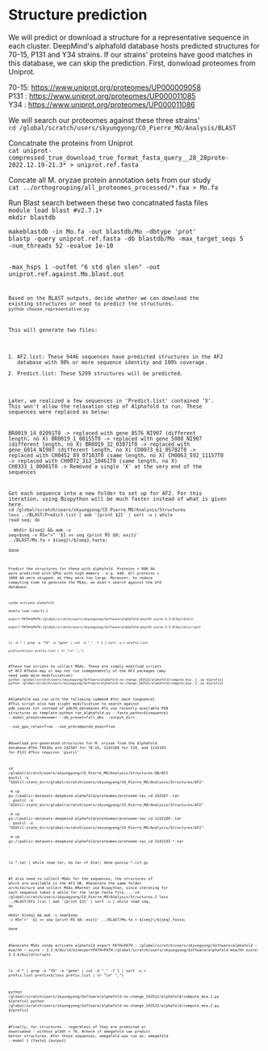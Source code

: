# Structure prediction

We will predict or download a structure for a representative sequence in each cluster. DeepMind's alphafold database hosts predicted structures for 70-15, P131 and Y34 strains. If our strains' proteins have good matches in this database, we can skip the prediction. First, donwload proteomes from Uniprot.  

70-15: https://www.uniprot.org/proteomes/UP000009058  
P131 : https://www.uniprot.org/proteomes/UP000011085  
Y34  : https://www.uniprot.org/proteomes/UP000011086  

We will search our proteomes against these three strains'  
`cd /global/scratch/users/skyungyong/CO_Pierre_MO/Analysis/BLAST`  

Concatnate the proteins from Uniprot  
`cat uniprot-compressed_true_download_true_format_fasta_query__28_28prote-2022.12.19-21.3* > uniprot.ref.fasta`  

Concate all M. oryzae protein annotation sets from our study  
`cat ../orthogrouping/all_proteomes_processed/*.faa > Mo.fa`  

Run Blast search between these two concatnated fasta files  
`module load blast #v2.7.1+`  
`mkdir blastdb`  

`makeblastdb -in Mo.fa -out blastdb/Mo -dbtype 'prot'`  
<code>blastp -query uniprot.ref.fasta -db blastdb/Mo -max_target_seqs 5 -num_threads 52 -evalue 1e-10 <br />  
       -max_hsps 1 -outfmt "6 std qlen slen" -out uniprot.ref.against.Mo.blast.out<code />

Based on the BLAST outputs, decide whether we can download the existing structures or need to predict the structures. 
`python choose_representative.py`       

This will generate two files:  
1) AF2.list: These 9446 sequences have predicted structures in the AF2 database with 98% or more sequence identity and 100% coverage.
2) Predict.list: These 5299 structures will be predicted.

Later, we realized a few sequences in 'Predict.list' contained 'X'. This won't allow the relaxation step of Alphafold to run. These sequences were replaced as below:

BR0019_14_02091T0  -> replaced with gene_8576_NI907 (different length, no X)
BR0019_1_00155T0   -> replaced with gene_5088_NI907 (different length, no X)
BR0019_32_03871T0  -> replaced with gene_6814_NI907 (different length, no X)
CD0073_61_05782T0  -> replaced with CH0452_89_07103T0 (same length, no X)
CH0063_592_11157T0 -> replaced with CH0072_312_10461T0 (same length, no X)
CH0333_1_00001T0   -> Removed a single 'X' at the very end of the sequences
       
Get each sequence into a new folder to set up for AF2. For this iteration, using Biopython will be much faster instead of what is given here.
`cd /global/scratch/users/skyungyong/CO_Pierre_MO/Analysis/Structures`
<code>less ../BLAST/Predict.list | awk '{print $2}' | sort -u | while read seq; do \
&emsp;&emsp;mkdir ${seq} && awk -v seq=$seq -v RS=">" '$1 == seq {print RS $0; exit}' ../BLAST/Mo.fa > ${seq}\/${seq}\.fasta; \
done<code />  

Predict the structures for these with alphafold. Proteins > 800 AA were predicted with GPUs with high memory - e.g. A40. All proteins > 1000 AA were skipped, as they were too large. Moreover, to reduce computing time to generate the MSAs, we didn't search against the bfd database.   

`conda activate alphafold`  
`module load cuda/11.2`  
`export PATH=$PATH:/global/scratch/users/skyungyong/Software/alphafold-msa/hh-suite-3.3.0/build/bin`   
`export PATH=$PATH:/global/scratch/users/skyungyong/Software/alphafold-msa/hh-suite-3.3.0/build/scripts`  

`ls -d * | grep -e "T0" -e "gene" | cut -d "_" -f 1 | sort -u > prefix.list`  
`prefix=$(less prefix.list | tr "\n" ",")`  

#These two scripts to collect MSAs. These are simply modified scripts of AF2
#These may or may not run independently of the AF2 packages (may need some more modificiation)
`python /global/scratch/users/skyungyong/Software/alphafold-no-change_102522/alphafold/compute_msa._1_.py ${prefix}`
`python /global/scratch/users/skyungyong/Software/alphafold-no-change_102522/alphafold/compute_msa._2_.py ${prefix}`

#Alphafold was run with the following commend
#for each {sequence}
#This script also had slight modification to search against pdb_seqres.txt instead of pdb70_databases
#To use recently available PDB structures as template
python run_alphafold.py --fasta_paths=${sequence} --model_preset=monomer --db_preset=full_dbs --output_dir=. \
                        --use_gpu_relax=True --use_precomputed_msas=True 

#Download pre-generated structures for M. oryzae from the AlphaFold database
#The TAXIDs are 242507 for 70-15, 1143189 for Y34, and 1143193 for P131
#This requires 'gsutil'

cd /global/scratch/users/skyungyong/CO_Pierre_MO/Analysis/Structures-DB/AF2
gsutil -o "GSUtil:state_dir=/global/scratch/users/skyungyong/CO_Pierre_MO/Analysis/Structures/AF2" \
       -m cp gs://public-datasets-deepmind-alphafold/proteomes/proteome-tax_id-242507-*.tar .
gsutil -o "GSUtil:state_dir=/global/scratch/users/skyungyong/CO_Pierre_MO/Analysis/Structures/AF2" \
       -m cp gs://public-datasets-deepmind-alphafold/proteomes/proteome-tax_id-1143189-*.tar .
gsutil -o "GSUtil:state_dir=/global/scratch/users/skyungyong/CO_Pierre_MO/Analysis/Structures/AF2" \
       -m cp gs://public-datasets-deepmind-alphafold/proteomes/proteome-tax_id-1143193-*.tar .

ls *.tar | while read tar; do tar xf $tar; done
gunzip *.cif.gz

#I also need to collect MSAs for the sequences, the structures of which are available in the AF2 DB. 
#Generate the same folder architecture and collect MSAs
#Rather use Biopython, since iterating for each sequence takes a while for the large fasta file....
cd /global/scratch/users/skyungyong/CO_Pierre_MO/Analysis/Structures-2
less ../BLAST/AF2.list | awk '{print $3}' | sort -u | while read seq; do \
       mkdir ${seq} && awk -v seq=$seq -v RS=">" '$1 == seq {print RS $0; exit}' ../BLAST/Mo.fa > ${seq}\/${seq}\.fasta; \
done

#Generate MSAs
conda activate alphafold
export PATH=$PATH:/global/scratch/users/skyungyong/Software/alphafold-msa/hh-suite-3.3.0/build/bin
export PATH=$PATH:/global/scratch/users/skyungyong/Software/alphafold-msa/hh-suite-3.3.0/build/scripts

ls -d * | grep -e "T0" -e "gene" | cut -d "_" -f 1 | sort -u > prefix.list
prefix=$(less prefix.list | tr "\n" ",")

python /global/scratch/users/skyungyong/Software/alphafold-no-change_102522/alphafold/compute_msa._1_.py ${prefix}
python /global/scratch/users/skyungyong/Software/alphafold-no-change_102522/alphafold/compute_msa._2_.py ${prefix}

#Finally, for structures - regardless of they are predicted or downloaded - without plddt > 70,
#check if omegafold can predict better structures.
#for those sequences, omegafold was run as:
omegafold --model 1 {fasta} {output}
